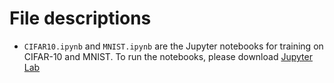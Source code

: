 # File descriptions

* `CIFAR10.ipynb` and `MNIST.ipynb` are the Jupyter notebooks for training on CIFAR-10 and MNIST. To run the notebooks, please download [Jupyter Lab ](https://github.com/jupyterlab/jupyterlab)